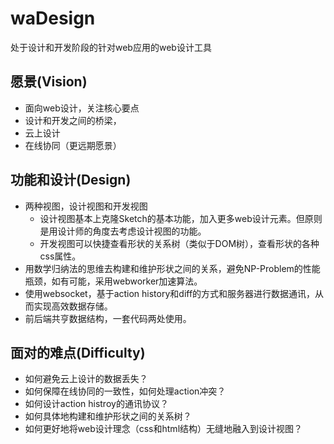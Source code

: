 # waDesign

处于设计和开发阶段的针对web应用的web设计工具

## 愿景(Vision)

* 面向web设计，关注核心要点
* 设计和开发之间的桥梁，
* 云上设计
* 在线协同（更远期愿景）

## 功能和设计(Design)

* 两种视图，设计视图和开发视图
  - 设计视图基本上克隆Sketch的基本功能，加入更多web设计元素。但原则是用设计师的角度去考虑设计视图的功能。
  - 开发视图可以快捷查看形状的关系树（类似于DOM树），查看形状的各种css属性。
* 用数学归纳法的思维去构建和维护形状之间的关系，避免NP-Problem的性能瓶颈，如有可能，采用webworker加速算法。
* 使用websocket，基于action history和diff的方式和服务器进行数据通讯，从而实现高效数据存储。
* 前后端共亨数据结构，一套代码两处使用。

## 面对的难点(Difficulty)

* 如何避免云上设计的数据丢失？
* 如何保障在线协同的一致性，如何处理action冲突？
* 如何设计action histroy的通讯协议？
* 如何具体地构建和维护形状之间的关系树？
* 如何更好地将web设计理念（css和html结构）无缝地融入到设计视图？

